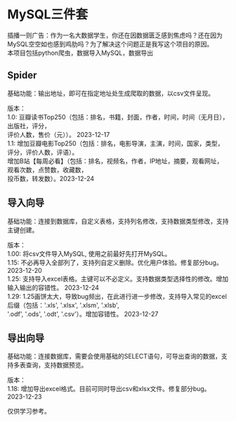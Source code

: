 # MySQL三件套 <br>
插播一则广告：作为一名大数据学生，你还在因数据匮乏感到焦虑吗？还在因为MySQL空空如也感到鸡肋吗？为了解决这个问题正是我写这个项目的原因。<br> 
本项目包括python爬虫，数据导入MySQL，数据导出<br>

## Spider <br>
基础功能：输出地址，即可在指定地址处生成爬取的数据，以csv文件呈现。 <br>

版本： <br>
1.0: 豆瓣读书Top250（包括：排名，书籍，封面，作者，时间，时间（无月日），出版社，评分， <br>
评价人数，售价（元））。 2023-12-17<br>
1.1: 增加豆瓣电影Top250（包括：排名，电影导演，主演，时间，国家，类型，评分，评价人数，评语）。 <br>
增加B站【每周必看】（包括：排名，视频名，作者，IP地址，摘要，观看网址，观看次数，点赞数，收藏数， <br>
投币数，转发数）。2023-12-24 <br>

## 导入向导 <br>
基础功能：连接到数据库，自定义表格，支持列名修改，支持数据类型修改，支持主键创建。<br>

版本：<br>
1.00: 将csv文件导入MySQL, 使用之前最好先打开MySQL。 <br>
1.15: 不必再导入全部列了，支持列自定义删除。优化用户体验。修复部分bug。 2023-12-20<br>
1.25: 支持导入excel表格。主键可以不必定义。支持数据类型选择性的修改。增加输入输出的容错性。 2023-12-24<br>
1.29: 1.25画饼太大，导致bug频出，在此进行进一步修改，支持导入常见的excel后缀（包括：'.xls', '.xlsx', '.xlsm', '.xlsb', <br>
'.odf', '.ods', '.odt', '.csv'）。增加容错性。 2023-12-27<br>

## 导出向导<br>
基础功能：连接数据库，需要会使用基础的SELECT语句，可导出查询的数据，支持多表查询，支持数据预览。 <br>

版本：<br>
1.18: 增加导出excel格式。目前可同时导出csv和xlsx文件。修复部分bug。 2023-12-23<br>



仅供学习参考。
